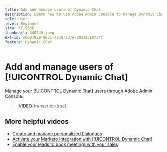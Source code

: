 ```yaml
---
title: Add and manage users of Dynamic Chat
description: Learn how to use Adobe Admin Console to manage Dynamic Chat user access.
role: User
level: Beginner
jira: KT-9686
thumbnail: 340249.jpeg
exl-id: c6007829-9831-4259-a37e-20a2d318734f
feature: Dynamic Chat
---
```

# Add and manage users of [!UICONTROL Dynamic Chat] 

Manage your [!UICONTROL Dynamic Chat]  users through Adobe Admin Console.

>[!VIDEO](https://video.tv.adobe.com/v/340249/?quality=12&learn=on){transcript=true}

## More helpful videos

* [Create and manage personalized Dialogues](dialogue-management.md)
* [Activate your Marketo Integration with [!UICONTROL Dynamic Chat] ](marketo-integration.md)
* [Enable your leads to book meetings with your sales](meeting-booking.md)
